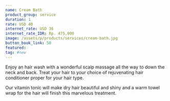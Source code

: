 ```yaml
---
name: Cream Bath
product_group: service
duration: 1
rate: USD 40
internet_rate: USD 36
internet_rate_IDR: Rp. 475,000
image: /assets/p/products/services/cream-bath.jpg
button_book_link: 50
featured:
tag: #new
---
```

Enjoy an hair wash with a wonderful scalp massage all the way to down the neck and back. Treat your hair to your choice of rejuvenating hair conditioner proper for your hair type.

Our vitamin tonic will make dry hair beautiful and shiny and a warm towel wrap for the hair will finish this marvelous treatment.
